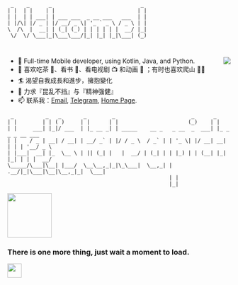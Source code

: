 ```
 _    _      _                            _  
| |  | |    | |                          | | 
| |  | | ___| | ___ ___  _ __ ___   ___  | | 
| |/\| |/ _ | |/ __/ _ \| '_ ` _ \ / _ \ | | 
\  /\  |  __| | (_| (_) | | | | | |  __/ |_| 
 \/  \/ \___|_|\___\___/|_| |_| |_|\___| (_) 
                                             
                                             
```
                                           

<img align="right" src="https://github-readme-stats.vercel.app/api?username=rosuh&show_icons=true" />

- 🔭 Full-time Mobile developer, using Kotlin, Java, and Python.
- 🌱 喜欢吃茶 🍵、看书 📖、看电视剧 📺 和动画 🦄️ ；有时也喜欢爬山 🧗‍♂️
- 🏄 渴望自我成長和進步，擁抱變化
- 🧠 力求『昆乱不挡』与『精神强健』
- 📫 联系我：[Email](mailto:rosuh@qq.com), [Telegram](http://t.me/rosuh), [Home Page](https://rosuh.me).

```
 _          _   _       _        _                        _      _                  
| |        | | ( )     | |      | |                      (_)    | |                 
| |     ___| |_|/ ___  | |_ __ _| | _____    __ _   _ __  _  ___| |_ _   _ _ __ ___ 
| |    / _ | __| / __| | __/ _` | |/ / _ \  / _` | | '_ \| |/ __| __| | | | '__/ _ \
| |___|  __| |_  \__ \ | || (_| |   |  __/ | (_| | | |_) | | (__| |_| |_| | | |  __/
\_____/\___|\__| |___/  \__\__,_|_|\_\___|  \__,_| | .__/|_|\___|\__|\__,_|_|  \___|
                                                   | |                              
                                                   |_|                              
```

<img alt="" src="https://i.loli.net/2020/07/10/a23Uo1Du8PdXMqC.png" width="100" height="100">

### There is one more thing, just wait a moment to load.

<img alt="" src="https://github.githubassets.com/images/spinners/octocat-spinner-64.gif" width="32" height="32" align="center"> 
